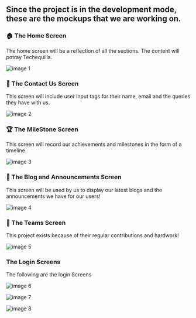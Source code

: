 ## Since the project is in the development mode, these are the mockups that we are working on.


### :house: The Home Screen

The home screen will be a reflection of all the sections. The content will potray Techequilla. 

![image 1](MockUp/mobile7.png)



### :calling: The Contact Us Screen

This screen will include user input tags for their name, email and the queries they have with us.

![image 2](MockUp/mobile6.png)



### :trophy: The MileStone Screen

This screen will record our achievements and milestones in the form of a timeline.

![image 3](MockUp/mobile4.png)




### :mega: The Blog and Announcements Screen

This screen will be used by us to display our latest blogs and the announcements we have for our users!
 
![image 4](MockUp/mobile8.png)



### :two_men_holding_hands: The Teams Screen

This project exists because of their regular contributions and hardwork!

![image 5](MockUp/mobile5.png)


### The Login Screens

The following are the login Screens

![image 6](MockUp/mobile1.png)

![image 7](MockUp/mobile2.png)

![image 8](MockUp/mobile3.png)
